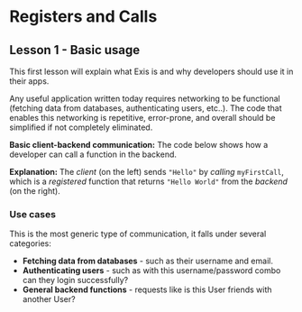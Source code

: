 # Registers and Calls

## Lesson 1 - Basic usage

This first lesson will explain what Exis is and why developers should use it in their apps.

Any useful application written today requires networking to be functional (fetching data from databases, authenticating users, etc..). The code that enables this networking is repetitive, error-prone, and overall should be simplified if not completely eliminated.

**Basic client-backend communication:** The code below shows how a developer can call a function in the backend.

<exis-code name="Tour Reg/Call Lesson 1"></exis-code>

**Explanation:** The *client* (on the left) sends `"Hello"` by *calling* `myFirstCall`, which is a *registered* function that returns `"Hello World"` from the *backend* (on the right).

### Use cases

This is the most generic type of communication, it falls under several categories:

* **Fetching data from databases** - such as their username and email.
* **Authenticating users** - such as with this username/password combo can they login successfully?
* **General backend functions** - requests like is this User friends with another User?

